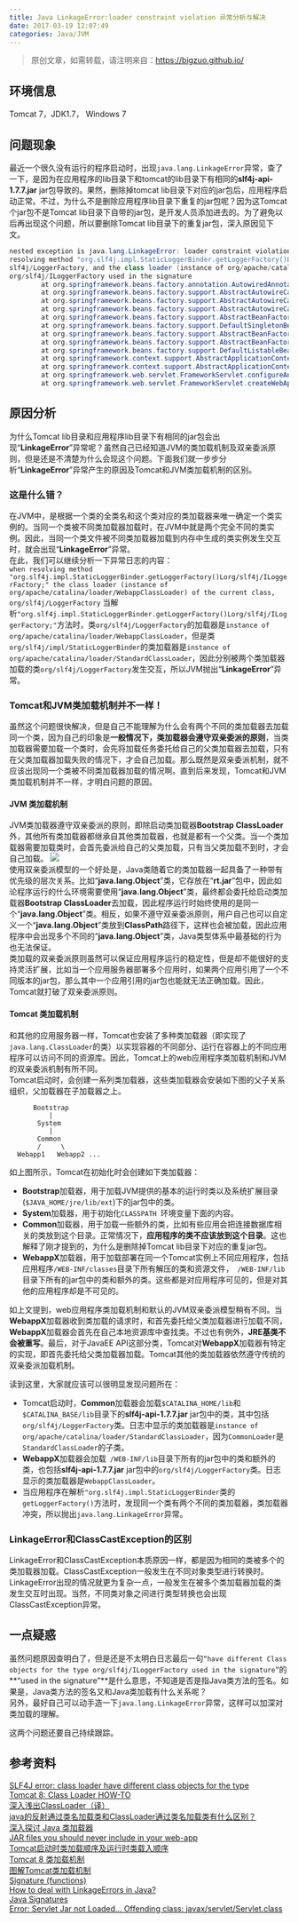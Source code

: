 ```yaml
---
title: Java LinkageError:loader constraint violation 异常分析与解决
date: 2017-03-19 12:07:49
categories: Java/JVM
---
```


> 原创文章，如需转载，请注明来自：<https://bigzuo.github.io/>

## 环境信息
Tomcat 7，JDK1.7， Windows 7

## 问题现象
最近一个很久没有运行的程序启动时，出现`java.lang.LinkageError`异常，查了一下，是因为在应用程序的lib目录下和tomcat的lib目录下有相同的**slf4j-api-1.7.7.jar** jar包导致的。果然，删除掉tomcat lib目录下对应的jar包后，应用程序启动正常。不过，为什么不是删除应用程序lib目录下重复的jar包呢？因为这Tomcat个jar包不是Tomcat lib目录下自带的jar包，是开发人员添加进去的。为了避免以后再出现这个问题，所以要删除Tomcat lib目录下的重复jar包，深入原因见下文。  

<!-- more -->  

```java
nested exception is java.lang.LinkageError: loader constraint violation: when
resolving method "org.slf4j.impl.StaticLoggerBinder.getLoggerFactory()Lorg/slf4j/ILoggerFactory;" the class loader (instance of org/apache/catalina/loader/WebappClassLoader) of the current class, org/
slf4j/LoggerFactory, and the class loader (instance of org/apache/catalina/loader/StandardClassLoader) for resolved class, org/slf4j/impl/StaticLoggerBinder, have different Class objects for the type
org/slf4j/ILoggerFactory used in the signature
        at org.springframework.beans.factory.annotation.AutowiredAnnotationBeanPostProcessor.postProcessPropertyValues(AutowiredAnnotationBeanPostProcessor.java:287)
        at org.springframework.beans.factory.support.AbstractAutowireCapableBeanFactory.populateBean(AbstractAutowireCapableBeanFactory.java:1106)
        at org.springframework.beans.factory.support.AbstractAutowireCapableBeanFactory.doCreateBean(AbstractAutowireCapableBeanFactory.java:517)
        at org.springframework.beans.factory.support.AbstractAutowireCapableBeanFactory.createBean(AbstractAutowireCapableBeanFactory.java:456)
        at org.springframework.beans.factory.support.AbstractBeanFactory$1.getObject(AbstractBeanFactory.java:294)
        at org.springframework.beans.factory.support.DefaultSingletonBeanRegistry.getSingleton(DefaultSingletonBeanRegistry.java:225)
        at org.springframework.beans.factory.support.AbstractBeanFactory.doGetBean(AbstractBeanFactory.java:291)
        at org.springframework.beans.factory.support.AbstractBeanFactory.getBean(AbstractBeanFactory.java:193)
        at org.springframework.beans.factory.support.DefaultListableBeanFactory.preInstantiateSingletons(DefaultListableBeanFactory.java:585)
        at org.springframework.context.support.AbstractApplicationContext.finishBeanFactoryInitialization(AbstractApplicationContext.java:913)
        at org.springframework.context.support.AbstractApplicationContext.refresh(AbstractApplicationContext.java:464)
        at org.springframework.web.servlet.FrameworkServlet.configureAndRefreshWebApplicationContext(FrameworkServlet.java:631)
        at org.springframework.web.servlet.FrameworkServlet.createWebApplicationContext(FrameworkServlet.java:588)
```  
## 原因分析
为什么Tomcat lib目录和应用程序lib目录下有相同的jar包会出现“**LinkageError**”异常呢？虽然自己已经知道JVM的类加载机制及双亲委派原则，但是还是不清楚为什么会现这个问题。下面我们就一步步分析“**LinkageError**”异常产生的原因及Tomcat和JVM类加载机制的区别。

### 这是什么错？
在JVM中，是根据一个类的全类名和这个类对应的类加载器来唯一确定一个类实例的。当同一个类被不同类加载器加载时，在JVM中就是两个完全不同的类实例。因此，当同一个类文件被不同类加载器加载到内存中生成的类实例发生交互时，就会出现“**LinkageError**”异常。  
在此，我们可以继续分析一下异常日志的内容：  
`when
resolving method "org.slf4j.impl.StaticLoggerBinder.getLoggerFactory()Lorg/slf4j/ILoggerFactory;" the class loader (instance of org/apache/catalina/loader/WebappClassLoader) of the current class, org/slf4j/LoggerFactory`
当解析`"org.slf4j.impl.StaticLoggerBinder.getLoggerFactory()Lorg/slf4j/ILoggerFactory;"`方法时，类`org/slf4j/LoggerFactory`的加载器是`instance of org/apache/catalina/loader/WebappClassLoader`，但是类` org/slf4j/impl/StaticLoggerBinder`的类加载器是`instance of org/apache/catalina/loader/StandardClassLoader`，因此分别被两个类加载器加载的类`org/slf4j/LoggerFactory`发生交互，所以JVM抛出“**LinkageError**”异常。

### Tomcat和JVM类加载机制并不一样！
虽然这个问题很快解决，但是自己不能理解为什么会有两个不同的类加载器去加载同一个类，因为自己的印象是**一般情况下，类加载器会遵守双亲委派的原则**，当类加载器需要加载一个类时，会先将加载任务委托给自己的父类加载器去加载，只有在父类加载器加载失败的情况下，才会自己加载。那么既然是双亲委派机制，就不应该出现同一个类被不同类加载器加载的情况啊。直到后来发现，Tomcat和JVM类加载机制并不一样，才明白问题的原因。  
#### JVM 类加载机制
JVM类加载器遵守双亲委派的原则，即除启动类加载器**Bootstrap ClassLoader**外，其他所有类加载器都继承自其他类加载器，也就是都有一个父类。当一个类加载器需要加载类时，会首先委派给自己的父类加载，只有当父类加载不到时，才会自己加载。
![](https://bigzuo.coding.me/bigzuo/images/JVM_classLoader.png)  
使用双亲委派模型的一个好处是，Java类随着它的类加载器一起具备了一种带有优先级的层次关系。比如“**java.lang.Object**”类，它存放在“**rt.jar**”包中，因此如论程序运行的什么环境需要使用“**java.lang.Object**”类，最终都会委托给启动类加载器**Bootstrap ClassLoader**去加载，因此程序运行时始终使用的是同一个“**java.lang.Object**”类。相反，如果不遵守双亲委派原则，用户自己也可以自定义一个“**java.lang.Object**”类放到**ClassPath**路径下，这样也会被加载，因此应用程序中会出现多个不同的“**java.lang.Object**”类，Java类型体系中最基础的行为也无法保证。  
类加载的双亲委派原则虽然可以保证应用程序运行的稳定性，但是却不能很好的支持灵活扩展，比如当一个应用服务器部署多个应用时，如果两个应用引用了一个不同版本的jar包，那么其中一个应用引用的jar包也能就无法正确加载。因此，Tomcat就打破了双亲委派原则。
#### Tomcat 类加载机制
和其他的应用服务器一样，Tomcat也安装了多种类加载器（即实现了`java.lang.ClassLoader`的类）以实现容器的不同部分、运行在容器上的不同应用程序可以访问不同的资源库。因此，Tomcat上的web应用程序类加载机制和JVM的双亲委派机制有所不同。  
Tomcat启动时，会创建一系列类加载器，这些类加载器会安装如下图的父子关系组织，父加载器在子加载器之上。

<div class="codeBox"><pre><code>      Bootstrap
          |
       System
          |
       Common
       /     \
  Webapp1   Webapp2 ...</code></pre></div>

如上图所示，Tomcat在初始化时会创建如下类加载器： 
 
- **Bootstrap**加载器，用于加载JVM提供的基本的运行时类以及系统扩展目录(`$JAVA_HOME/jre/lib/ext`)下的jar包中的类。
- **System**加载器，用于初始化`CLASSPATH `环境变量下面的内容。
- **Common**加载器，用于加载一些额外的类，比如有些应用会把连接数据库相关的类放到这个目录。正常情况下，**应用程序的类不应该放到这个目录**。这也解释了刚才提到的，为什么是删除掉Tomcat lib目录下对应的重复jar包。
- **WebappX**加载器，用于加载部署在同一个Tomcat实例上不同应用程序，包括应用程序`/WEB-INF/classes`目录下所有解压的类和资源文件，` /WEB-INF/lib`目录下所有的jar包中的类和额外的类。这些都是对应用程序可见的，但是对其他的应用程序却是不可见的。

如上文提到，web应用程序类加载机制和默认的JVM双亲委派模型稍有不同。当**WebappX**加载器收到类加载的请求时，和首先委托给父类加载器进行加载不同，**WebappX**加载器会首先在自己本地资源库中查找类。不过也有例外，**JRE基类不会被重写**。最后，对于JavaEE API这部分类，Tomcat对**WebappX**加载器有特定的实现，即首先委托给父类加载器加载。Tomcat其他的类加载器依然遵守传统的双亲委派加载机制。  

读到这里，大家就应该可以很明显发现问题所在： 
 
- Tomcat启动时，**Common**加载器会加载`$CATALINA_HOME/lib`和`$CATALINA_BASE/lib`目录下的**slf4j-api-1.7.7.jar** jar包中的类，其中包括`org/slf4j/LoggerFactory`类。日志中显示的类加载器是`instance of org/apache/catalina/loader/StandardClassLoader`，因为`CommonLoader`是`StandardClassLoader`的子类。
- **WebappX**加载器会加载` /WEB-INF/lib`目录下所有的jar包中的类和额外的类，也包括**slf4j-api-1.7.7.jar** jar包中的`org/slf4j/LoggerFactory`类。日志显示的类加载器是`WebappClassLoader`。
- 当应用程序在解析`"org.slf4j.impl.StaticLoggerBinder`类的`getLoggerFactory()`方法时，发现同一个类有两个不同的类加载器，类加载器冲突，所以抛出`java.lang.LinkageError`异常。

### LinkageError和ClassCastException的区别
LinkageError和ClassCastException本质原因一样，都是因为相同的类被多个的类加载器加载。ClassCastException一般发生在不同对象类型进行转换时。LinkageError出现的情况就更为复杂一点，一般发生在被多个类加载器加载的类发生交互时出现。当然，不同类对象之间进行类型转换也会出现ClassCastException异常。

## 一点疑惑
虽然问题原因查明白了，但是还是不太明白日志最后一句`“have different Class objects for the type
org/slf4j/ILoggerFactory used in the signature”`的**“used in the signature”**是什么意思，不知道是否是指Java类方法的签名。如果是，Java类方法的签名又和Java类加载有什么关系呢？  
另外，最好自己可以动手造一下`java.lang.LinkageError`异常，这样可以加深对类加载的理解。  

这两个问题还要自己持续跟踪。

## 参考资料
[SLF4J error: class loader have different class objects for the type](http://stackoverflow.com/questions/29504180/slf4j-error-class-loader-have-different-class-objects-for-the-type)  
[Tomcat 8: Class Loader HOW-TO](https://tomcat.apache.org/tomcat-8.0-doc/class-loader-howto.html)  
[深入浅出ClassLoader（译）](https://yq.aliyun.com/articles/2890)  
[java的反射通过类名加载类和ClassLoader通过类名加载类有什么区别？](https://www.zhihu.com/question/38472316/answer/79729218)  
[深入探讨 Java 类加载器](https://www.ibm.com/developerworks/cn/java/j-lo-classloader/)  
[JAR files you should never include in your web-app](http://wiki.metawerx.net/wiki/JARFilesYouShouldNeverIncludeInYourWebapp)  
[Tomcat启动时类加载顺序及运行时类载入顺序](http://shuhucy.iteye.com/blog/1900231)  
[Tomcat 8 类加载机制](http://wiki.jikexueyuan.com/project/tomcat/classloading.html)  
[图解Tomcat类加载机制](http://www.cnblogs.com/xing901022/p/4574961.html)  
[Signature (functions)](https://developer.mozilla.org/en-US/docs/Glossary/Signature/Function)  
[How to deal with LinkageErrors in Java?](http://stackoverflow.com/questions/244482/how-to-deal-with-linkageerrors-in-java)  
[Java Signatures](http://tcljava.sourceforge.net/docs/TclJava/JavaSignatures.html)  
[Error: Servlet Jar not Loaded… Offending class: javax/servlet/Servlet.class](http://stackoverflow.com/questions/1993493/error-servlet-jar-not-loaded-offending-class-javax-servlet-servlet-class)
